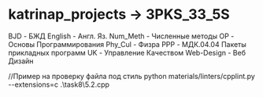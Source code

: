 # katrinap_projects -> 3PKS_33_5S

BJD - БЖД
English - Англ. Яз.
Num_Meth - Численные методы
OP - Основы Программирования
Phy_Cul - Физра
PPP - МДК.04.04 Пакеты прикладных программ
UK - Управление Качеством
Web-Design - Веб Дизайн

//Пример на проверку файла под стиль
python materials/linters/cpplint.py --extensions=c .\task8\5.2.cpp
